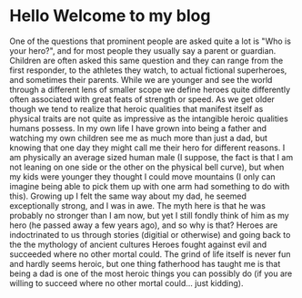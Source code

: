 
# Hello Welcome to my blog

One of the questions that prominent people are asked quite a lot is "Who is your hero?", and for most people they usually say a parent or guardian.  Children are often asked this same question and they can range from the first responder, to the athletes they watch, to actual fictional superheroes, and sometimes their parents.  While we are younger and see the world through a different lens of smaller scope we define heroes quite differently often associated with great feats of strength or speed.  As we get older though we tend to realize that heroic qualities that manifest itself as physical traits are not quite as impressive as the intangible heroic qualities humans possess.  In my own life I have grown into being a father and watching my own children see me as much more than just a dad, but knowing that one day they might call me their hero for different reasons.  I am physically an average sized human male (I suppose, the fact is that I am not leaning on one side or the other on the physical bell curve), but when my kids were younger they thought I could move mountains (I only can imagine being able to pick them up with one arm had something to do with this).  Growing up I felt the same way about my dad, he seemed exceptionally strong, and I was in awe.  The myth here is that he was probably no stronger than I am now, but yet I still fondly think of him as my hero (he passed away a few years ago), and so why is that?  Heroes are indoctrinated to us through stories (digitial or otherwise) and going back to the the mythology of ancient cultures Heroes fought against evil and succeeded where no other mortal could.  The grind of life itself is never fun and hardly seems heroic, but one thing fatherhood has taught me is that being a dad is one of the most heroic things you can possibly do (if you are willing to succeed where no other mortal could... just kidding).



